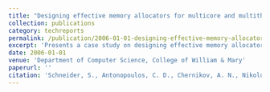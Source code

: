 ```yaml
---
title: "Designing effective memory allocators for multicore and multithreaded systems: A case study with irregular and adaptive applications"
collection: publications
category: techreports
permalink: /publication/2006-01-01-designing-effective-memory-allocators
excerpt: 'Presents a case study on designing effective memory allocators for multicore and multithreaded systems, focusing on irregular and adaptive applications.'
date: 2006-01-01
venue: 'Department of Computer Science, College of William & Mary'
paperurl: ''
citation: 'Schneider, S., Antonopoulos, C. D., Chernikov, A. N., Nikolopoulos, D. S., & Chrisochoides, N. P. (2006). &quot;Designing effective memory allocators for multicore and multithreaded systems: A case study with irregular and adaptive applications.&quot; Submitted to the Supercomputing Conference.'
---
```

